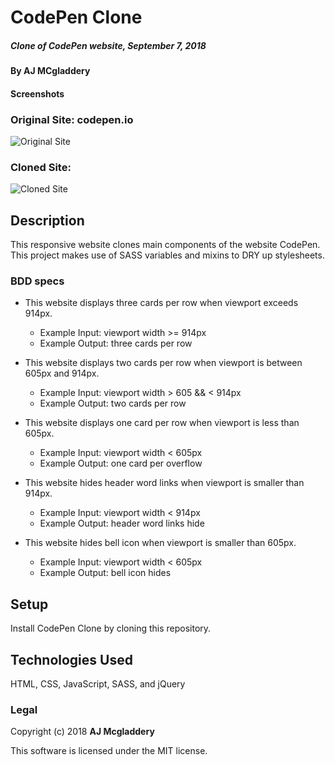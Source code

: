 # CodePen Clone

##### Clone of CodePen website, September 7, 2018

#### By AJ MCgladdery

#### Screenshots

### Original Site: codepen.io
![Original Site](https://raw.githubusercontent.com/username/projectname/branch/path/to/img.png)

### Cloned Site:
![Cloned Site](https://raw.githubusercontent.com/username/projectname/branch/path/to/img.png)

## Description

This responsive website clones main components of the website CodePen. This project makes use of SASS variables and mixins to DRY up stylesheets.

### BDD specs
* This website displays three cards per row when viewport exceeds 914px.
  * Example Input: viewport width >= 914px
  * Example Output: three cards per row

* This website displays two cards per row when viewport is between 605px and 914px.
  * Example Input: viewport width > 605 && < 914px
  * Example Output: two cards per row

* This website displays one card per row when viewport is less than 605px.
  * Example Input: viewport width < 605px
  * Example Output: one card per overflow

* This website hides header word links when viewport is smaller than 914px.
  * Example Input: viewport width < 914px
  * Example Output: header word links hide

* This website hides bell icon when viewport is smaller than 605px.
  * Example Input: viewport width < 605px
  * Example Output: bell icon hides

## Setup

Install CodePen Clone by cloning this repository.

## Technologies Used

HTML, CSS, JavaScript, SASS, and jQuery

### Legal

Copyright (c) 2018 **AJ Mcgladdery**

This software is licensed under the MIT license.
